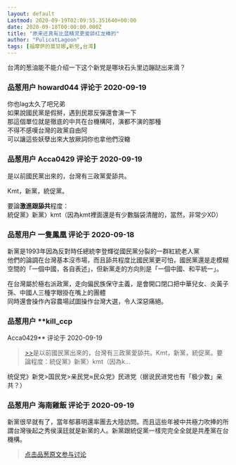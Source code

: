 ```yaml
---
layout: default
Lastmod: 2020-09-19T02:09:55.351640+00:00
date: 2020-09-18T00:00:00.000Z
title: "原来还真有比蓝精灵更爱舔红龙棒的"
author: "PulicatLagoon"
tags: [福摩萨的莫甘娜,新党,台湾]
---
```


台湾的葱油能不能介绍一下这个新党是哪块石头里边蹦跶出来滴？

            
### 品葱用户 **howard044** 评论于 2020-09-19
        
你也lag太久了吧兄弟  
如果說國民黨是假掰，遇到民眾反彈還會演一下  
那這個單位就是徹底的中共在台機構阿，演都不演的那種  
不得不感嘆台灣的政黨自由阿  
可以讓這些妖孽出來大放厥詞你也拿他們沒轍
        


            
### 品葱用户 **Acca0429** 评论于 2020-09-19
        
是以前國民黨出來的，台灣有三政黨愛舔共。  
  
Kmt，新黨，統促黨。  
  
要論**激進跟舔共**程度：  
統促黨》新黨〉kmt（因為kmt裡面還是有少數腦袋清醒的，當然，非常少XD）
        


            
### 品葱用户 **一隻鳳凰** 评论于 2020-09-18
        
新黨是1993年因為反對時任總統李登輝從國民黨分裂的一群紅統老人黨  
他們的論調在台灣基本沒市場，而且舔共程度比國民黨更可怕，國民黨還是走模糊空間的「一個中國，各自表述」，但新黨走的方向則是「一個中國、和平統一」。  
  
在台灣屬於極右派政黨，走向偏民族保守主義，是會開口閉口把中華兒女、炎黃子孫、中國人三種字眼掛在嘴上的團體  
同時還會操作內容農場試圖操作台灣大選，令人深惡痛絕。
        


            
### 品葱用户 **kill_ccp 
Acca0429** 评论于 2020-09-19
        
> [\>>]( "/video/item_id-27065#")是以前國民黨出來的，台灣有三政黨愛舔共。Kmt，新黨，統促黨。要論程度：統促黨》新黨〉kmt（因為k...

  
  
统促党》新党>国民党>亲民党≈民众党》民进党（据说民进党也有「极少数」亲共？）
        


            
### 品葱用户 **海南雞飯** 评论于 2020-09-19
        
新黨很早就有了，當年郁慕明還率團去大陸訪問。而且這些年被中共極力吹捧的所謂台灣後起之秀侯漢廷就是新黨的人。新黨跟統促黨一樣完完全全就是共產黨在台機構。
        






> [点击品葱原文参与讨论](https://pincong.rocks/video/3028)

